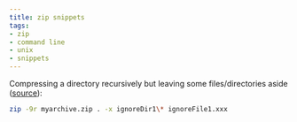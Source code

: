 ```yaml
---
title: zip snippets
tags:
- zip
- command line
- unix
- snippets
---
```


Compressing a directory recursively but leaving some files/directories aside ([source](https://superuser.com/a/312302)):

```bash
zip -9r myarchive.zip . -x ignoreDir1\* ignoreFile1.xxx
```
